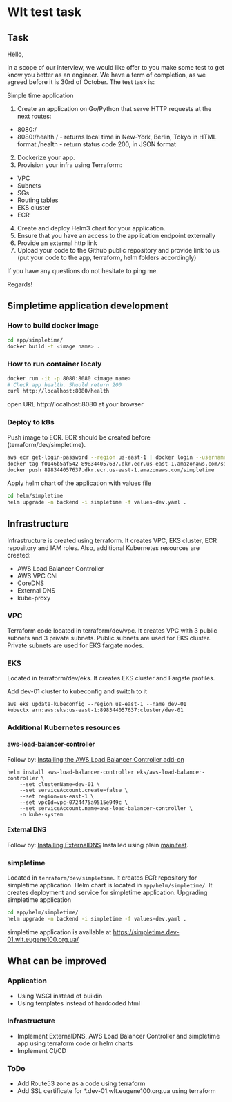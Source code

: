 # Wlt test task

## Task
Hello,

In a scope of our interview, we would like offer to you make some test to get know you better as an engineer.  We have a term of completion, as we agreed before it is 30rd of October. The test task is:

Simple time application
1) Create an application on Go/Python that serve HTTP requests at the next routes:
- 8080:/
- 8080:/health
/ - returns local time in New-York, Berlin, Tokyo in HTML format
/health - return status code 200, in JSON format
2) Dockerize your app.
3) Provision your infra using Terraform:
- VPC
- Subnets
- SGs
- Routing tables
- EKS cluster
- ECR
4) Create and deploy Helm3 chart for your application.
5) Ensure that you have an access to the application endpoint externally
6) Provide an external http link
7) Upload your code to the Github public repository and provide link to us (put your code to the app, terraform, helm folders accordingly)

If you have any questions do not hesitate to ping me.

Regards!

## Simpletime application development

### How to build docker image
```bash
cd app/simpletime/
docker build -t <image name> .
```

### How to run container localy
```bash
docker run -it -p 8080:8080 <image name>
# Check app health. Shuold return 200
curl http://localhost:8080/health
```
open URL http://localhost:8080 at your browser

### Deploy to k8s
Push image to ECR. ECR should be created before (terraform/dev/simpletime).
```bash
aws ecr get-login-password --region us-east-1 | docker login --username AWS --password-stdin 898344057637.dkr.ecr.us-east-1.amazonaws.com
docker tag f0146b5af542 898344057637.dkr.ecr.us-east-1.amazonaws.com/simpletime
docker push 898344057637.dkr.ecr.us-east-1.amazonaws.com/simpletime
```

Apply helm chart of the application with values file
```bash
cd helm/simpletime
helm upgrade -n backend -i simpletime -f values-dev.yaml .
```

## Infrastructure

Infrastructure is created using terraform. It creates VPC, EKS cluster, ECR repository and IAM roles.
Also, additional Kubernetes resources are created:
- AWS Load Balancer Controller
- AWS VPC CNI
- CoreDNS
- External DNS
- kube-proxy

### VPC
Terraform code located in terraform/dev/vpc. It creates VPC with 3 public subnets and 3 private subnets. Public subnets are used for EKS cluster. Private subnets are used for EKS fargate nodes.

### EKS
Located in terraform/dev/eks. It creates EKS cluster and Fargate profiles.

Add dev-01 cluster to kubeconfig and switch to it
```
aws eks update-kubeconfig --region us-east-1 --name dev-01
kubectx arn:aws:eks:us-east-1:898344057637:cluster/dev-01
```

### Additional Kubernetes resources

#### aws-load-balancer-controller

Follow by: [Installing the AWS Load Balancer Controller add-on](https://docs.aws.amazon.com/eks/latest/userguide/aws-load-balancer-controller.html)

```
helm install aws-load-balancer-controller eks/aws-load-balancer-controller \
    --set clusterName=dev-01 \
    --set serviceAccount.create=false \
    --set region=us-east-1 \
    --set vpcId=vpc-0724475a9515e949c \
    --set serviceAccount.name=aws-load-balancer-controller \
    -n kube-system
```

#### External DNS

Follow by: [Installing ExternalDNS](https://github.com/kubernetes-sigs/external-dns/blob/master/docs/tutorials/aws.md)
Installed using plain [mainifest](https://github.com/kubernetes-sigs/external-dns/blob/master/docs/tutorials/aws.md#manifest-for-clusters-with-rbac-enabled).

### simpletime
Located in `terraform/dev/simpletime`. It creates ECR repository for simpletime application.
Helm chart is located in `app/helm/simpletime/`. It creates deployment and service for simpletime application.
Upgrading simpletime application
```bash
cd app/helm/simpletime/
helm upgrade -n backend -i simpletime -f values-dev.yaml .
```

simpletime application is available at https://simpletime.dev-01.wlt.eugene100.org.ua/

## What can be improved

### Application
- Using WSGI instead of buildin
- Using templates instead of hardcoded html

### Infrastructure
- Implement ExternalDNS, AWS Load Balancer Controller and simpletime app using terraform code or helm charts
- Implement CI/CD

### ToDo
- Add Route53 zone as a code using terraform
- Add SSL certificate for *.dev-01.wlt.eugene100.org.ua using terraform
